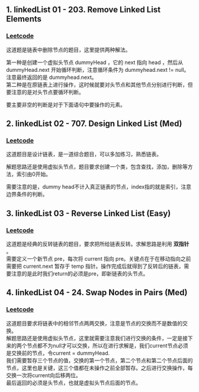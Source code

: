 ## 1. linkedList 01 - 203. Remove Linked List Elements
### [Leetcode](https://leetcode.com/problems/remove-linked-list-elements/description/) 

这道题是链表中删除节点的题目，这里提供两种解法。

第一种是创建一个虚拟头节点 dummyHead ，它的 next 指向 head ，然后从 dummyHead.next 开始循环判断，注意循环条件为 dummyhead.next != null。注意最终返回的是 dummyhead.next。  
第二种是在原链表上进行操作，这时候就要对头节点和其他节点分别进行判断，但要注意的是对头节点要循环判断。

要主要非空的判断是对于下面语句中要操作的元素。

## 2. linkedList 02 - 707. Design Linked List (Med)
### [Leetcode](https://leetcode.com/problems/design-linked-list/description/)

这道题目是设计链表，是一道综合题目，可以多加练习，熟悉链表。

解题思路还是使用虚拟头节点，题目要求创建一个类，包含查找，添加，删除等方法，索引由0开始。

需要注意的是，dummy head不计入真正链表的节点，index指的就是索引，注意边界条件的判断。

## 3. linkedList 03 - Reverse Linked List (Easy)
### [Leetcode](https://leetcode.com/problems/reverse-linked-list/)

这道题是经典的反转链表的题目，要求把所给链表反转。求解思路是利用 **双指针** 。  
需要定义一个新节点 pre，每次将 current 指向 pre。关键点在于在移动指向之前需要把 current.next 暂存于 temp 指针。操作完成后就得到了反转后的链表，需要注意的是此时我们return的必须是pre，即新链表的头节点。

## 4. linkedList 04 - 24. Swap Nodes in Pairs (Med)
### [Leetcode](https://leetcode.com/problems/swap-nodes-in-pairs/description/)

这道题目要求将链表中的相邻节点两两交换，注意是节点的交换而不是数值的交换。  
解题思路还是使用虚拟头节点，这里就需要注意我们进行交换的条件，一定是接下来的两个节点都不为null才可以交换，所以在进行求解是，我们current节点必须是交换前的节点，令current = dummyHead.  
我们需要暂存三个节点的值，交换的第一个节点，第二个节点和第二个节点后面的节点，这里也是关键，这三个值都在未操作之前全部暂存。之后进行交换操作，每交换一次将current向后移两位。  
最后返回的必须是头节点，也就是虚拟头节点后面的节点。

